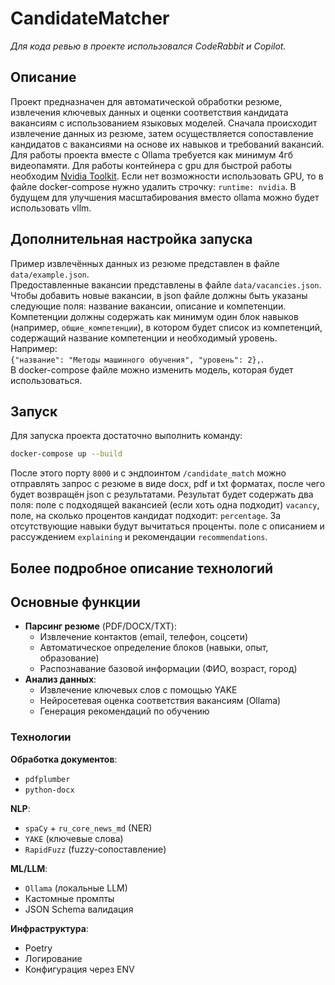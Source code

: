 # CandidateMatcher
*Для кода ревью в проекте использовался CodeRabbit и Copilot.*
## Описание
Проект предназначен для автоматической обработки резюме, извлечения ключевых данных и
оценки соответствия кандидата вакансиям с использованием языковых моделей.
Сначала происходит извлечение данных из резюме, затем осуществляется
сопоставление кандидатов с вакансиями на основе их навыков и требований вакансий. Для работы
проекта вместе с Ollama требуется как минимум 4гб видеопамяти. Для работы
контейнера с gpu для быстрой работы необходим [Nvidia Toolkit](https://developer.nvidia.com/cuda-toolkit). Если
нет возможности использовать GPU, то в файле docker-compose нужно удалить строчку:
`runtime: nvidia`.
В будущем для улучшения масштабирования вместо ollama можно будет использовать vllm.

## Дополнительная настройка запуска
Пример извлечённых данных из резюме представлен в файле `data/example.json`. \
Предоставленные вакансии представлены в файле `data/vacancies.json`. \
Чтобы добавить новые вакансии, в json файле должны быть указаны следующие поля: название вакансии, описание и компетенции.
Компетенции должны содержать как минимум один блок навыков (например, `общие_компетенции`),
в котором будет список из компетенций, содержащий название компетенции и необходимый уровень. Например: \
`{"название": "Методы машинного обучения", "уровень": 2},`. \
В docker-compose файле можно изменить модель, которая будет использоваться.
## Запуск
Для запуска проекта достаточно выполнить команду:
```bash
docker-compose up --build
```
После этого порту `8000` и с эндпоинтом `/candidate_match` можно отправлять запрос с
резюме в виде docx, pdf и txt форматах, после чего будет возвращён
json с результатами. Результат будет содержать два поля: поле с подходящей
вакансией (если хоть одна подходит) `vacancy`, поле, на сколько процентов
кандидат подходит: `percentage`. За отсутствующие навыки будут вычитаться проценты.
поле с описанием и рассуждением `explaining` и рекомендации `recommendations`.

## Более подробное описание технологий

## Основные функции
- **Парсинг резюме** (PDF/DOCX/TXT):
  - Извлечение контактов (email, телефон, соцсети)
  - Автоматическое определение блоков (навыки, опыт, образование)
  - Распознавание базовой информации (ФИО, возраст, город)
- **Анализ данных**:
  - Извлечение ключевых слов с помощью YAKE
  - Нейросетевая оценка соответствия вакансиям (Ollama)
  - Генерация рекомендаций по обучению

### Технологии
**Обработка документов**:
- `pdfplumber`
- `python-docx`

**NLP**:
- `spaCy` + `ru_core_news_md` (NER)
- `YAKE` (ключевые слова)
- `RapidFuzz` (fuzzy-сопоставление)

**ML/LLM**:
- `Ollama` (локальные LLM)
- Кастомные промпты
- JSON Schema валидация

**Инфраструктура**:
- Poetry
- Логирование
- Конфигурация через ENV
